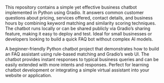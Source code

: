This repository contains a simple yet effective business chatbot implemented in Python using Gradio. It answers common customer questions about pricing, services offered, contact details, and business hours by combining keyword matching and similarity scoring techniques. The chatbot runs locally or can be shared publicly via Gradio’s sharing feature, making it easy to deploy and test. Ideal for small businesses or developers looking to build a quick FAQ bot without complex AI models.

A beginner-friendly Python chatbot project that demonstrates how to build an FAQ assistant using rule-based matching and Gradio’s web UI. The chatbot provides instant responses to typical business queries and can be easily extended with more intents and responses. Perfect for learning chatbot development or integrating a simple virtual assistant into your website or application.
